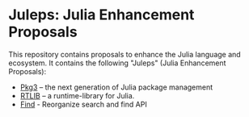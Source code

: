 # Juleps: Julia Enhancement Proposals

This repository contains proposals to enhance the Julia language and ecosystem.
It contains the following "Juleps" (Julia Enhancement Proposals):

- [Pkg3](Pkg3.md) – the next generation of Julia package management
- [RTLIB](RTLIB.md) – a runtime-library for Julia.
- [Find](Find.md) - Reorganize search and find API
